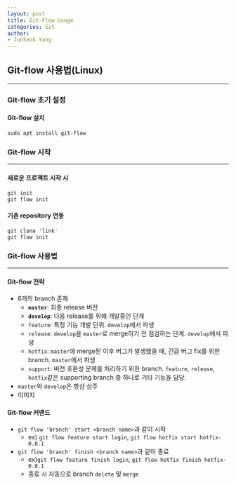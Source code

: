 ```yaml
---
layout: post
title: Git-Flow Usage
categories: Git
author:
- JunSeok Yang
---
```




## Git-flow 사용법(Linux)

---
### Git-flow 초기 설정

#### Git-flow 설치

```shell
sudo apt install git-flow
```





### Git-flow 시작
---
#### 새로운 프로젝트 시작 시

  ```shell
  git init
  git flow init
  ```



#### 기존 repository 연동

  ```shell
  git clone 'link'
  git flow init
  ```





### Git-flow 사용법
---
#### Git-flow 전략
- 6개의 branch 존재
	- **`master`**: 최종 release 버전
	- **`develop`**: 다음 release를 위해 개발중인 단계
	- `feature`: 특정 기능 개발 단위. `develop`에서 파생
  - `release`: `develop`을 `master`로 merge하기 전 점검하는 단계. `develop`에서 파생
  - `hotfix`: `master`에 merge된 이후 버그가 발생했을 때, 긴급 버그 fix를 위한 branch. `master`에서 파생
  - `support`: 버전 호환성 문제를 처리하기 위한 branch. `feature`, `release`, `hotfix`같은 supporting branch 중 하나로 기타 기능을 담당.
- `master`와 `develop`은 항상 상주
- 이미지



#### Git-flow 커맨드

- `git flow 'branch' start <branch name>`과 같이 시작
  - ex) `git flow feature start login`, `git flow hotfix start hotfix-0.0.1`
- `git flow 'branch' finish <branch name>`과 같이 종료
  - ex)`git flow feature finish login`, `git flow hotfix finish hotfix-0.0.1`
  - 종료 시 자동으로 branch `delete` 및 `merge`
